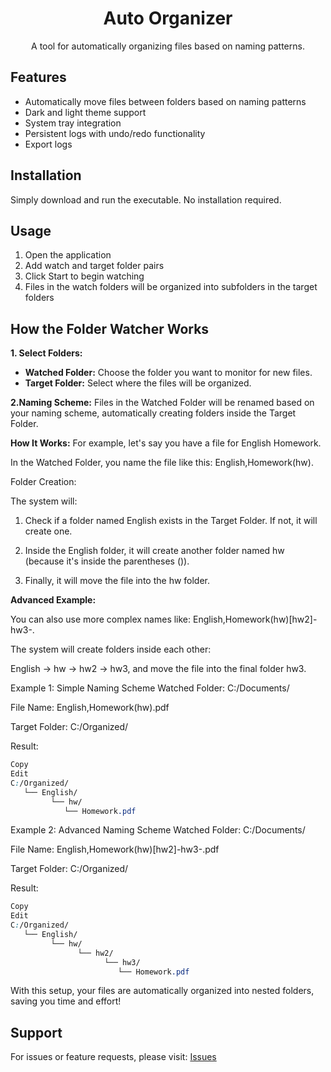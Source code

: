 <span align="center">

# Auto Organizer
A tool for automatically organizing files based on naming patterns.

</span>

## Features
- Automatically move files between folders based on naming patterns
- Dark and light theme support
- System tray integration
- Persistent logs with undo/redo functionality
- Export logs

## Installation
Simply download and run the executable. No installation required.

## Usage
1. Open the application
2. Add watch and target folder pairs
3. Click Start to begin watching
4. Files in the watch folders will be organized into subfolders in the target folders

## How the Folder Watcher Works
**1. Select Folders:**
* **Watched Folder:** Choose the folder you want to monitor for new files.
* **Target Folder:** Select where the files will be organized.

**2.Naming Scheme:**
Files in the Watched Folder will be renamed based on your naming scheme, automatically creating folders inside the Target Folder.

**How It Works:**
For example, let's say you have a file for English Homework.

In the Watched Folder, you name the file like this: English,Homework(hw).

Folder Creation:

The system will:

1. Check if a folder named English exists in the Target Folder. If not, it will create one.

2. Inside the English folder, it will create another folder named hw (because it's inside the parentheses ()).

3. Finally, it will move the file into the hw folder.

**Advanced Example:**

You can also use more complex names like: English,Homework(hw)[hw2]-hw3-.

The system will create folders inside each other:

English → hw → hw2 → hw3, and move the file into the final folder hw3.

Example 1: Simple Naming Scheme
Watched Folder: C:/Documents/

File Name: English,Homework(hw).pdf

Target Folder: C:/Organized/

Result:

```css
Copy
Edit
C:/Organized/
   └── English/
         └── hw/
            └── Homework.pdf
```
Example 2: Advanced Naming Scheme
Watched Folder: C:/Documents/

File Name: English,Homework(hw)[hw2]-hw3-.pdf

Target Folder: C:/Organized/

Result:

```css
Copy
Edit
C:/Organized/
   └── English/
         └── hw/
               └── hw2/
                     └── hw3/
                        └── Homework.pdf
```
With this setup, your files are automatically organized into nested folders, saving you time and effort!

## Support
For issues or feature requests, please visit:
[Issues](https://github.com/EyadElshaer/Auto-Organize/issues)


